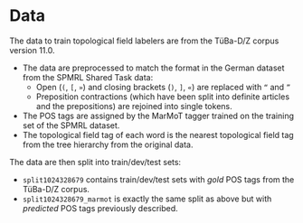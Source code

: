 # Data

The data to train topological field labelers are from the TüBa-D/Z corpus version 11.0.
* The data are preprocessed to match the format in the German dataset from the SPMRL Shared Task data:
  * Open (`(`, `[`, `»`) and closing brackets (`)`, `]`, `«`) are replaced with `“` and `”`
  * Preposition contractions (which have been split into definite articles and the prepositions)
    are rejoined into single tokens.
* The POS tags are assigned by the MarMoT tagger trained on the training set of the SPMRL dataset.
* The topological field tag of each word is the nearest topological field tag from the tree hierarchy
  from the original data.

The data are then split into train/dev/test sets:
* `split1024328679` contains train/dev/test sets with *gold* POS tags from the TüBa-D/Z corpus.
* `split1024328679_marmot` is exactly the same split as above but with *predicted* POS tags previously described.
